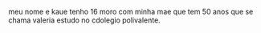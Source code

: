 meu nome e kaue tenho 16 moro com minha mae que tem 50 anos que se chama valeria estudo no cdolegio polivalente.
